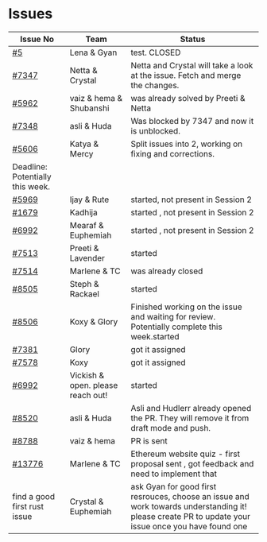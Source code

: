 # Issues

| Issue No                                                      | Team                              | Status                                                                                                                                    |
| ------------------------------------------------------------- | --------------------------------- | ----------------------------------------------------------------------------------------------------------------------------------------- |
| [#5](https://github.com/wiepteam/studygroup/issues/5)         | Lena & Gyan                       | test. CLOSED                                                                                                                              |
| [#7347](https://github.com/hyperledger/besu/issues/7347)      | Netta & Crystal                   | Netta and Crystal will take a look at the issue. Fetch and merge the changes.                                      |
| [#5962](https://github.com/hyperledger/besu/issues/5962)      | vaiz & hema & Shubanshi           | was already solved by Preeti & Netta                                                                   |
| [#7348](https://github.com/hyperledger/besu/issues/7348)      | asli & Huda                       | Was blocked by 7347 and now it is unblocked.                                                                |
| [#5606](https://github.com/Consensys/teku/issues/5606)        | Katya & Mercy                     | Split issues into 2, working on fixing and corrections. 
Deadline: Potentially this week. |
| [#5969](https://github.com/hyperledger/besu/issues/5969)      | Ijay & Rute                       | started, not present in Session 2                                                                                                         |
| [#1679](https://github.com/hyperledger/besu-docs/issues/1679) | Kadhija                           | started , not present in Session 2                                                                                                        |
| [#6992](https://github.com/Consensys/teku/issues/6992)        | Mearaf & Euphemiah                | started , not present in Session 2                                                                                                        |
| [#7513](https://github.com/hyperledger/besu/issues/7513)      | Preeti & Lavender                 | started                                                                                                                                   |
| [#7514](https://github.com/hyperledger/besu/issues/7514)      | Marlene & TC                      | was already closed                                                                                                                                   |
| [#8505](https://github.com/Consensys/teku/issues/8505)        | Steph & Rackael                   | started                                                                                                                                   |
| [#8506](https://github.com/Consensys/teku/issues/8506)        | Koxy & Glory                      | Finished working on the issue and waiting for review. Potentially complete this week.started                                                                                                                                   |
| [#7381](https://github.com/hyperledger/besu/issues/7381)        | Glory                      | got it assigned                                                                                                                                 |
| [#7578](https://github.com/hyperledger/besu/issues/7578)        | Koxy                      | got it assigned                                                                                                                                 |
| [#6992](https://github.com/Consensys/teku/issues/6992)        | Vickish & open. please reach out! | started                                                                                                                                   |
| [#8520](https://github.com/Consensys/teku/issues/8520)        | asli & Huda                       |  Asli and Hudlerr already opened the PR. They will remove it from draft mode and push.                                                                |
| [#8788](https://github.com/foundry-rs/foundry/issues/8788)        | vaiz & hema                     | PR   is sent                   |
| [#13776](https://github.com/ethereum/ethereum-org-website/issues/13776)        |Marlene & TC                    |  Ethereum website quiz - first proposal sent , got feedback and need to implement that             |
| find a good first rust issue       |Crystal & Euphemiah                   |  ask Gyan for good first resrouces, choose an issue and work towards understanding it! please create PR to update your issue once you have found one         |